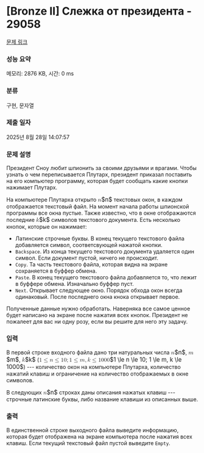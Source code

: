 # [Bronze II] Слежка от президента - 29058 

[문제 링크](https://www.acmicpc.net/problem/29058) 

### 성능 요약

메모리: 2876 KB, 시간: 0 ms

### 분류

구현, 문자열

### 제출 일자

2025년 8월 28일 14:07:57

### 문제 설명

<p>Президент Сноу любит шпионить за своими друзьями и врагами. Чтобы узнать о чем переписывается Плутарх, президент приказал поставить на его компьютер программу, которая будет сообщать какие кнопки нажимает Плутарх.</p>

<p>На компьютере Плутарха открыто <mjx-container class="MathJax" jax="CHTML" style="font-size: 109%; position: relative;"><mjx-math class="MJX-TEX" aria-hidden="true"><mjx-mi class="mjx-i"><mjx-c class="mjx-c1D45B TEX-I"></mjx-c></mjx-mi></mjx-math><mjx-assistive-mml unselectable="on" display="inline"><math xmlns="http://www.w3.org/1998/Math/MathML"><mi>n</mi></math></mjx-assistive-mml><span aria-hidden="true" class="no-mathjax mjx-copytext">$n$</span></mjx-container> текстовых окон, в каждом отображается текстовый файл. На момент начала работы шпионской программы все окна пустые. Также известно, что в окне отображаются последние <mjx-container class="MathJax" jax="CHTML" style="font-size: 109%; position: relative;"><mjx-math class="MJX-TEX" aria-hidden="true"><mjx-mi class="mjx-i"><mjx-c class="mjx-c1D458 TEX-I"></mjx-c></mjx-mi></mjx-math><mjx-assistive-mml unselectable="on" display="inline"><math xmlns="http://www.w3.org/1998/Math/MathML"><mi>k</mi></math></mjx-assistive-mml><span aria-hidden="true" class="no-mathjax mjx-copytext">$k$</span></mjx-container> символов текстового документа. Есть несколько кнопок, которые он нажимает:</p>

<ul>
	<li>Латинские строчные буквы. В конец текущего текстового файла добавляется символ, соответсвующей нажатой кнопки.</li>
	<li><code>Backspace</code>. Из конца текущего текстового документа удаляется один символ. Если документ пустой, ничего не происходит.</li>
	<li><code>Copy</code>. Та часть текстового файла, которая видна на экране сохраняется в буффер обмена.</li>
	<li><code>Paste</code>. В конец текущего текстового файла добавляется то, что лежит в буффере обмена. Изначально буффер пуст.</li>
	<li><code>Next</code>. Открывает следующее окно. Порядок обхода окон всегда одинаковый. После последнего окна кнока открывает первое.</li>
</ul>

<p>Полученные данные нужно обработать. Наверняка все самое ценное будет написано на экране после нажатия всех кнопок. Президент не пожалеет для вас ни одну розу, если вы решите для него эту задачу.</p>

### 입력 

 <p>В первой строке входного файла дано три натуральных числа <mjx-container class="MathJax" jax="CHTML" style="font-size: 109%; position: relative;"><mjx-math class="MJX-TEX" aria-hidden="true"><mjx-mi class="mjx-i"><mjx-c class="mjx-c1D45B TEX-I"></mjx-c></mjx-mi></mjx-math><mjx-assistive-mml unselectable="on" display="inline"><math xmlns="http://www.w3.org/1998/Math/MathML"><mi>n</mi></math></mjx-assistive-mml><span aria-hidden="true" class="no-mathjax mjx-copytext">$n$</span></mjx-container>, <mjx-container class="MathJax" jax="CHTML" style="font-size: 109%; position: relative;"><mjx-math class="MJX-TEX" aria-hidden="true"><mjx-mi class="mjx-i"><mjx-c class="mjx-c1D45A TEX-I"></mjx-c></mjx-mi></mjx-math><mjx-assistive-mml unselectable="on" display="inline"><math xmlns="http://www.w3.org/1998/Math/MathML"><mi>m</mi></math></mjx-assistive-mml><span aria-hidden="true" class="no-mathjax mjx-copytext">$m$</span></mjx-container>, <mjx-container class="MathJax" jax="CHTML" style="font-size: 109%; position: relative;"><mjx-math class="MJX-TEX" aria-hidden="true"><mjx-mi class="mjx-i"><mjx-c class="mjx-c1D458 TEX-I"></mjx-c></mjx-mi></mjx-math><mjx-assistive-mml unselectable="on" display="inline"><math xmlns="http://www.w3.org/1998/Math/MathML"><mi>k</mi></math></mjx-assistive-mml><span aria-hidden="true" class="no-mathjax mjx-copytext">$k$</span></mjx-container> (<mjx-container class="MathJax" jax="CHTML" style="font-size: 109%; position: relative;"><mjx-math class="MJX-TEX" aria-hidden="true"><mjx-mn class="mjx-n"><mjx-c class="mjx-c31"></mjx-c></mjx-mn><mjx-mo class="mjx-n" space="4"><mjx-c class="mjx-c2264"></mjx-c></mjx-mo><mjx-mi class="mjx-i" space="4"><mjx-c class="mjx-c1D45B TEX-I"></mjx-c></mjx-mi><mjx-mo class="mjx-n" space="4"><mjx-c class="mjx-c2264"></mjx-c></mjx-mo><mjx-mn class="mjx-n" space="4"><mjx-c class="mjx-c31"></mjx-c><mjx-c class="mjx-c30"></mjx-c></mjx-mn><mjx-mo class="mjx-n"><mjx-c class="mjx-c3B"></mjx-c></mjx-mo><mjx-mn class="mjx-n" space="2"><mjx-c class="mjx-c31"></mjx-c></mjx-mn><mjx-mo class="mjx-n" space="4"><mjx-c class="mjx-c2264"></mjx-c></mjx-mo><mjx-mi class="mjx-i" space="4"><mjx-c class="mjx-c1D45A TEX-I"></mjx-c></mjx-mi><mjx-mo class="mjx-n"><mjx-c class="mjx-c2C"></mjx-c></mjx-mo><mjx-mi class="mjx-i" space="2"><mjx-c class="mjx-c1D458 TEX-I"></mjx-c></mjx-mi><mjx-mo class="mjx-n" space="4"><mjx-c class="mjx-c2264"></mjx-c></mjx-mo><mjx-mn class="mjx-n" space="4"><mjx-c class="mjx-c31"></mjx-c><mjx-c class="mjx-c30"></mjx-c><mjx-c class="mjx-c30"></mjx-c><mjx-c class="mjx-c30"></mjx-c></mjx-mn></mjx-math><mjx-assistive-mml unselectable="on" display="inline"><math xmlns="http://www.w3.org/1998/Math/MathML"><mn>1</mn><mo>≤</mo><mi>n</mi><mo>≤</mo><mn>10</mn><mo>;</mo><mn>1</mn><mo>≤</mo><mi>m</mi><mo>,</mo><mi>k</mi><mo>≤</mo><mn>1000</mn></math></mjx-assistive-mml><span aria-hidden="true" class="no-mathjax mjx-copytext">$1 \le n \le 10; 1 \le m, k \le 1000$</span></mjx-container>) --- количество окон на компьютере Плутарха, количество нажатий клавиш и ограничение на количество отображаемых в окне символов.</p>

<p>В следующих <mjx-container class="MathJax" jax="CHTML" style="font-size: 109%; position: relative;"><mjx-math class="MJX-TEX" aria-hidden="true"><mjx-mi class="mjx-i"><mjx-c class="mjx-c1D45B TEX-I"></mjx-c></mjx-mi></mjx-math><mjx-assistive-mml unselectable="on" display="inline"><math xmlns="http://www.w3.org/1998/Math/MathML"><mi>n</mi></math></mjx-assistive-mml><span aria-hidden="true" class="no-mathjax mjx-copytext">$n$</span></mjx-container> строках даны описания нажатых клавиш --- строчные латинские буквы, либо название клавиши из описанных выше.</p>

### 출력 

 <p>В единственной строке выходного файла выведите информацию, которая будет отображена на экране компьютера после нажатия всех клавиш. Если текущий текстовый файл пустой выведите <code>Empty</code>.</p>

